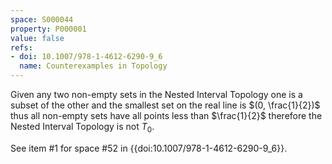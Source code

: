 ```yaml
---
space: S000044
property: P000001
value: false
refs:
- doi: 10.1007/978-1-4612-6290-9_6
  name: Counterexamples in Topology
---
```


Given any two non-empty sets in the Nested Interval Topology one is a subset of the other and the smallest set on the real line is $(0, \frac{1}{2})$ thus all non-empty sets have all points less than $\frac{1}{2}$ therefore the Nested Interval Topology is not $T_0$.

See item #1 for space #52 in {{doi:10.1007/978-1-4612-6290-9_6}}.

